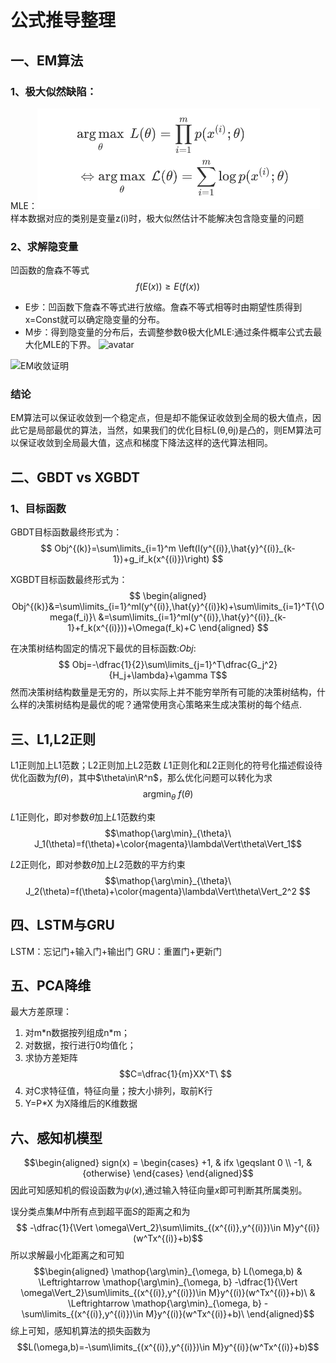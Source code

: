 # 公式推导整理

## 一、EM算法

### 1、极大似然缺陷：
MLE：![avatar](img/EMloss.png)
样本数据对应的类别是变量z(i)时，极大似然估计不能解决包含隐变量的问题

### 2、求解隐变量
凹函数的詹森不等式
$$f(E(x))\geqslant E(f(x))$$
- E步：凹函数下詹森不等式进行放缩。詹森不等式相等时由期望性质得到x=Const就可以确定隐变量的分布。
- M步：得到隐变量的分布后，去调整参数θ极大化MLE:通过条件概率公式去最大化MLE的下界。
![avatar](https://images0.cnblogs.com/blog/381513/201310/29230230-4b2afa1cbc8448d3a1e7c35eda7b9e03.png)

![EM收敛证明](https://images0.cnblogs.com/blog/381513/201310/29230243-01a2ee08ab7f4d7d93f93e36837f95be.png)

### 结论
EM算法可以保证收敛到一个稳定点，但是却不能保证收敛到全局的极大值点，因此它是局部最优的算法，当然，如果我们的优化目标L(θ,θj)是凸的，则EM算法可以保证收敛到全局最大值，这点和梯度下降法这样的迭代算法相同。

## 二、GBDT vs XGBDT
### 1、目标函数
GBDT目标函数最终形式为： 
$$ Obj^{(k)}=\sum\limits_{i=1}^m \left(l(y^{(i)},\hat{y}^{(i)}_{k-1})+g_if_k(x^{(i)})\right) $$

XGBDT目标函数最终形式为： 
$$ \begin{aligned} Obj^{(k)}&=\sum\limits_{i=1}^ml(y^{(i)},\hat{y}^{(i)}k)+\sum\limits_{i=1}^T{\Omega(f_i)}\ &=\sum\limits_{i=1}^ml(y^{(i)},\hat{y}^{(i)}_{k-1}+f_k(x^{(i)}))+\Omega(f_k)+C \end{aligned} $$

在决策树结构固定的情况下最优的目标函数:$Obj$:
$$ Obj=-\dfrac{1}{2}\sum\limits_{j=1}^T\dfrac{G_j^2}{H_j+\lambda}+\gamma T$$
然而决策树结构数量是无穷的，所以实际上并不能穷举所有可能的决策树结构，什么样的决策树结构是最优的呢？通常使用贪心策略来生成决策树的每个结点.

## 三、L1,L2正则
L1正则加上L1范数；L2正则加上L2范数
$L1$正则化和$L2$正则化的符号化描述假设待优化函数为$f(\theta)$，其中$\theta\in\R^n$，那么优化问题可以转化为求
$$\mathop{\arg\min}_{\theta}\ f(\theta)$$

$L1$正则化，即对参数$\theta$加上$L1$范数约束
$$\mathop{\arg\min}_{\theta}\ J_1(\theta)=f(\theta)+\color{magenta}\lambda\Vert\theta\Vert_1$$

$L2$正则化，即对参数$\theta$加上$L2$范数的平方约束
$$\mathop{\arg\min}_{\theta}\ J_2(\theta)=f(\theta)+\color{magenta}\lambda\Vert\theta\Vert_2^2 $$

## 四、LSTM与GRU
LSTM：忘记门+输入门+输出门
GRU：重置门+更新门

## 五、PCA降维
最大方差原理：
1. 对m\*n数据按列组成n*m；
2. 对数据，按行进行0均值化；
3. 求协方差矩阵
$$C=\dfrac{1}{m}XX^T\ $$
4. 对C求特征值，特征向量；按大小排列，取前K行
5. Y=P*X 为X降维后的K维数据

## 六、感知机模型

$$\begin{aligned} sign(x) = 
\begin{cases}
+1, & ifx \geqslant 0  \\
-1, &{otherwise}
\end{cases}
\end{aligned}$$
因此可知感知机的假设函数为$\psi (x)$,通过输入特征向量$x$即可判断其所属类别。

误分类点集$M$中所有点到超平面$S$的距离之和为
$$ -\dfrac{1}{\Vert \omega\Vert_2}\sum\limits_{(x^{(i)},y^{(i)})\in M}y^{(i)}(w^Tx^{(i)}+b)$$
所以求解最小化距离之和可知
$$\begin{aligned} \mathop{\arg\min}_{\omega, b} L(\omega,b) & \Leftrightarrow \mathop{\arg\min}_{\omega, b} -\dfrac{1}{\Vert \omega\Vert_2}\sum\limits_{(x^{(i)},y^{(i)})\in M}y^{(i)}(w^Tx^{(i)}+b)\ & \Leftrightarrow \mathop{\arg\min}_{\omega, b} -\sum\limits_{(x^{(i)},y^{(i)})\in M}y^{(i)}(w^Tx^{(i)}+b)\ \end{aligned}$$ 
综上可知，感知机算法的损失函数为
$$L(\omega,b)=-\sum\limits_{(x^{(i)},y^{(i)})\in M}y^{(i)}(w^Tx^{(i)}+b)$$

















